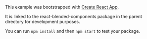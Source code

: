 This example was bootstrapped with [Create React App](https://github.com/facebook/create-react-app).

It is linked to the react-blended-components package in the parent directory for development purposes.

You can run `npm install` and then `npm start` to test your package.
